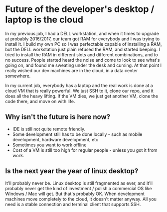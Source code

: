 # Future of the developer's desktop / laptop is the cloud

In my previous job, I had a DELL workstation, and when it times to upgrade at probably 2016/2017, our team got RAM for everybody and I was trying to install it. I build my own PC so I was perfectable capable of installing a RAM, but the DELL workstation just plain refused the RAM, and started beeping. I tried to install the RAM in different slots and different combinations, and to no success. People started heard the noise and come to look to see what's going on, and found me sweating under the desk and cursing. At that point I really wished our dev machines are in the cloud, in a data center somewhere.

In my current job, everybody has a laptop and the real work is done at a cloud VM that is really powerful. We just SSH to it, clone our repo, and it does all the heavy lifting. If the VM dies, we just get another VM, clone the code there, and move on with life. 

## Why isn't the future is here now?

* IDE is still not quite remote friendly.
* Some development still has to be done locally - such as mobile development, hardware development, etc
* Sometimes you want to work offline
* Cost of a VM is still too high for regular people - unless you got it from work.

## Is the next year the year of linux desktop?

It'll probably never be. Linux desktop is still fragmented as ever, and it'll probably never get the kind of investment / polish a commercial OS like Windows / Mac will get. But that's probably OK. When development machines move completely to the cloud, it doesn't matter anyway. All you need is a stable connection and terminal client that supports SSH.


